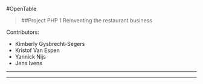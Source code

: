 #OpenTable

>##Project PHP 1
Reinventing the restaurant business

Contributors:

* Kimberly Gysbrecht-Segers
* Kristof Van Espen 
* Yannick Nijs
* Jens Ivens

---
---

	



